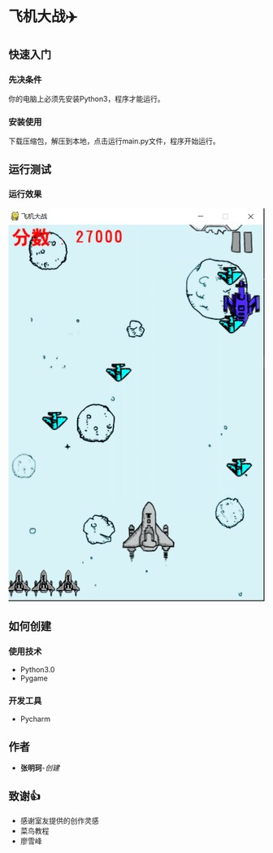 # 飞机大战:airplane:
## 快速入门
### 先决条件
你的电脑上必须先安装Python3，程序才能运行。
### 安装使用
下载压缩包，解压到本地，点击运行main.py文件，程序开始运行。
## 运行测试
### 运行效果
![加载失败](img/01.png)
## 如何创建
### 使用技术
* Python3.0
* Pygame
### 开发工具
* Pycharm
## 作者
* **张明珂**-*创建*
## 致谢:thumbsup:
* 感谢室友提供的创作灵感
* 菜鸟教程
* 廖雪峰


